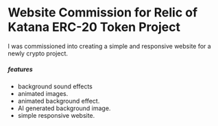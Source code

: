 # Website Commission for Relic of Katana ERC-20 Token Project

I was commissioned into creating a simple and responsive website for a newly crypto project.

##### features

- background sound effects
- animated images.
- animated background effect.
- AI generated background image.
- simple responsive website.

